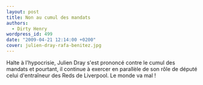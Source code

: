 ```yaml
---
layout: post
title: Non au cumul des mandats
authors:
  - Dirty Henry
wordpress_id: 499
date: "2009-04-21 12:14:00 +0200"
cover: julien-dray-rafa-benitez.jpg
---
```


Halte à l'hypocrisie, Julien Dray s'est prononcé contre le cumul des mandats et
pourtant, il continue à exercer en parallèle de son rôle de député celui
d'entraîneur des Reds de Liverpool. Le monde va mal !
